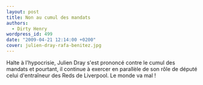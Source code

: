 ```yaml
---
layout: post
title: Non au cumul des mandats
authors:
  - Dirty Henry
wordpress_id: 499
date: "2009-04-21 12:14:00 +0200"
cover: julien-dray-rafa-benitez.jpg
---
```


Halte à l'hypocrisie, Julien Dray s'est prononcé contre le cumul des mandats et
pourtant, il continue à exercer en parallèle de son rôle de député celui
d'entraîneur des Reds de Liverpool. Le monde va mal !
